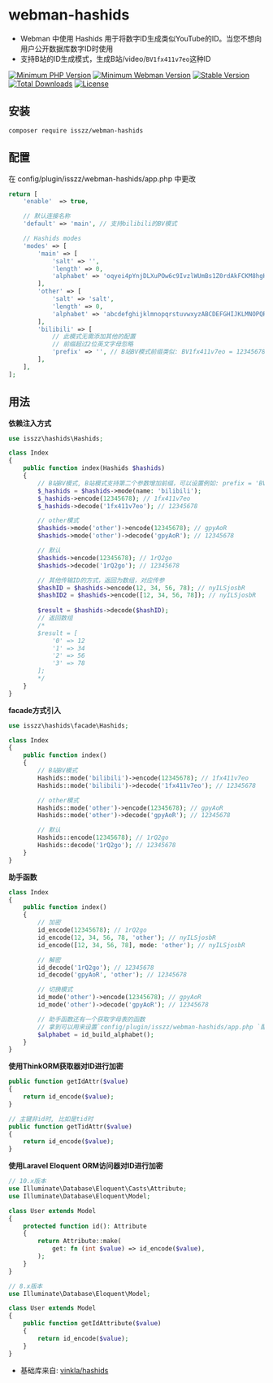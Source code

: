 # webman-hashids
- Webman 中使用 Hashids 用于将数字ID生成类似YouTube的ID。当您不想向用户公开数据库数字ID时使用
- 支持B站的ID生成模式，生成B站/video/`BV1fx411v7eo`这种ID

<p>
    <a href="https://packagist.org/packages/isszz/webman-hashids"><img src="https://img.shields.io/badge/php->=8.0-8892BF.svg" alt="Minimum PHP Version"></a>
    <a href="https://packagist.org/packages/isszz/webman-hashids"><img src="https://img.shields.io/badge/Webman->=1.4.x-8892BF.svg" alt="Minimum Webman Version"></a>
    <a href="https://packagist.org/packages/isszz/webman-hashids"><img src="https://poser.pugx.org/isszz/webman-hashids/v/stable" alt="Stable Version"></a>
    <a href="https://packagist.org/packages/isszz/webman-hashids"><img src="https://poser.pugx.org/isszz/webman-hashids/downloads" alt="Total Downloads"></a>
    <a href="https://packagist.org/packages/isszz/webman-hashids"><img src="https://poser.pugx.org/isszz/webman-hashids/license" alt="License"></a>
</p>

## 安装

```shell
composer require isszz/webman-hashids
```

## 配置

在 config/plugin/isszz/webman-hashids/app.php 中更改

```php
return [
    'enable'  => true,

    // 默认连接名称
    'default' => 'main', // 支持bilibili的BV模式

    // Hashids modes
    'modes' => [
        'main' => [
            'salt' => '',
            'length' => 0,
            'alphabet' => 'oqyei4pYnjDLXuPOw6c9IvzlWUmBs1Z0rdAkFCKM8hgHb2QV7NJ35TfaxRtESGArray'
        ],
        'other' => [
            'salt' => 'salt',
            'length' => 0,
            'alphabet' => 'abcdefghijklmnopqrstuvwxyzABCDEFGHIJKLMNOPQRSTUVWXYZ1234567890'
        ],
        'bilibili' => [
            // 此模式无需添加其他的配置
            // 前缀超过2位英文字母忽略
            'prefix' => '', // B站BV模式前缀类似: BV1fx411v7eo = 12345678
        ],
    ],
];

```

## 用法

**依赖注入方式**
```php
use isszz\hashids\Hashids;

class Index
{
    public function index(Hashids $hashids)
    {
        // B站BV模式, B站模式支持第二个参数增加前缀，可以设置例如: prefix = 'BV'
        $_hashids = $hashids->mode(name: 'bilibili');
        $_hashids->encode(12345678); // 1fx411v7eo
        $_hashids->decode('1fx411v7eo'); // 12345678

        // other模式
        $hashids->mode('other')->encode(12345678); // gpyAoR
        $hashids->mode('other')->decode('gpyAoR'); // 12345678

        // 默认
        $hashids->encode(12345678); // 1rQ2go
        $hashids->decode('1rQ2go'); // 12345678

        // 其他传输ID的方式，返回为数组，对应传参
        $hashID = $hashids->encode(12, 34, 56, 78); // nyILSjosbR
        $hashID2 = $hashids->encode([12, 34, 56, 78]); // nyILSjosbR
        
        $result = $hashids->decode($hashID);
        // 返回数组
        /*
        $result = [
            '0' => 12
            '1' => 34
            '2' => 56
            '3' => 78
        ];
        */ 
    }
}


```

**facade方式引入**

```php
use isszz\hashids\facade\Hashids;

class Index
{
    public function index()
    {
        // B站BV模式
        Hashids::mode('bilibili')->encode(12345678); // 1fx411v7eo
        Hashids::mode('bilibili')->decode('1fx411v7eo'); // 12345678

        // other模式
        Hashids::mode('other')->encode(12345678); // gpyAoR
        Hashids::mode('other')->decode('gpyAoR'); // 12345678

        // 默认
        Hashids::encode(12345678); // 1rQ2go
        Hashids::decode('1rQ2go'); // 12345678
    }
}


```
**助手函数**
```php
class Index
{
    public function index()
    {
        // 加密
        id_encode(12345678); // 1rQ2go
        id_encode(12, 34, 56, 78, 'other'); // nyILSjosbR
        id_encode([12, 34, 56, 78], mode: 'other'); // nyILSjosbR

        // 解密
        id_decode('1rQ2go'); // 12345678
        id_decode('gpyAoR', 'other'); // 12345678

        // 切换模式
        id_mode('other')->encode(12345678); // gpyAoR
        id_mode('other')->decode('gpyAoR'); // 12345678

        // 助手函数还有一个获取字母表的函数
        // 拿到可以用来设置`config/plugin/isszz/webman-hashids/app.php `配置中的alphabet字段
        $alphabet = id_build_alphabet();
    }
}

```
**使用ThinkORM获取器对ID进行加密**
```php
public function getIdAttr($value)
{
    return id_encode($value);
}

// 主键非id时, 比如是tid时
public function getTidAttr($value)
{
    return id_encode($value);
}

```
**使用Laravel Eloquent ORM访问器对ID进行加密**
```php
// 10.x版本
use Illuminate\Database\Eloquent\Casts\Attribute;
use Illuminate\Database\Eloquent\Model;

class User extends Model
{
    protected function id(): Attribute
    {
        return Attribute::make(
            get: fn (int $value) => id_encode($value),
        );
    }
}

// 8.x版本
use Illuminate\Database\Eloquent\Model;

class User extends Model
{
    public function getIdAttribute($value)
    {
        return id_encode($value);
    }
}

```
- 基础库来自: [vinkla/hashids](https://github.com/vinkla/hashids)
